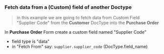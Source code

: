 ### Fetch data from a (Custom) field of another Doctype


> in this example we are going to fetch data from Custom Field "Supplier Code" 
from the **Customer** DocType into the **Purchase Order**

In **Purchase Order** Form create a custom field named "Supplier Code"
- field type is "data"
- in "Fetch From" say: `supplier.supplier_code` (DocType.field_name)
